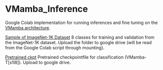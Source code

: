 # VMamba_Inference
Google Colab implementation for running inferences and fine tuning on the [VMamba architecture](https://github.com/MzeroMiko/VMamba).

[Sample of ImageNet-1K Dataset](https://drive.google.com/drive/folders/10F_cJDp_SvN2N37-kHVgAtI_JWJBhPQe?usp=sharing)
8 classes for training and validation from the ImageNet-1K dataset. Upload the folder to google drive (will be read from the Google Colab script through mounting).

[Pretrained ckpt](https://drive.google.com/file/d/15emxbtqqompOSYnkz1kubFnzCf2bfd_2/view?usp=sharing)
Pretrained checkpointfile for classification (VMamba-T[s1l8]). Upload to google drive.
